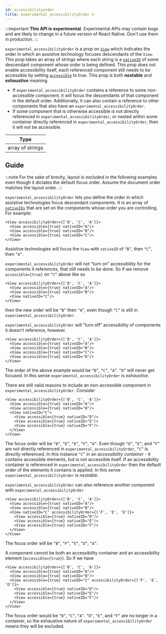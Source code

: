 ```yaml
---
id: accessibilityorder
title: experimental_accessibilityOrder ⚗️
---
```


:::important
**This API is experimental.** Experimental APIs may contain bugs and are likely to change in a future version of React Native. Don't use them in production.
:::

`experimental_accessibilityOrder` is a prop on [`View`](view.md) which indicates the order in which an assistive technology focuses descendants of the `View`. This prop takes an array of strings where each string is a [`nativeID`](view.md#nativeid) of some descendant component whose order is being defined. This prop does not enable accessibility itself, each referenced component still needs to be accessible by setting [`accessible`](view.md#accessible) to true. This prop is both **nestable** and **exhaustive** meaning

* If `experimental_accessibilityOrder` contains a reference to some non-accessible component, it will focus the descendants of that component in the default order. Additionally, it can also contain a reference to other components that also have an `experimental_accessibilityOrder`.
* If some component that is otherwise accessible is not directly referenced in `experimental_accessibilityOrder`, or nested within some container directly referenced in `experimental_accessibilityOrder`, then it will not be accessible.

| Type    |
| ------- |
| array of strings |

## Guide

:::note
For the sake of brevity, layout is excluded in the following examples even though it dictates the default focus order. Assume the document order matches the layout order.
:::

`experimental_accessibilityOrder` lets you define the order in which assistive technologies focus descendant components. It is an array of [`nativeIDs`](view.md#nativeid) that are set on the components whose order you are controlling. For example:

```
<View accessibilityOrder={['B', 'C', 'A']}>
  <View accessible={true} nativeID="A"/>
  <View accessible={true} nativeID="B"/>
  <View accessible={true} nativeID="C"/>
</View>
```

Assistive technologies will focus the `View` with `nativeID` of `“B”`, then `“C”`, then `“A”`.

`experimental_accessibilityOrder` will not “turn on” accessibility for the components it references, that still needs to be done. So if we remove `accessible={true}` on `“C”` above like so

```
<View accessibilityOrder={['B', 'C', 'A']}>
  <View accessible={true} nativeID="A"/>
  <View accessible={true} nativeID="B"/>
  <View nativeID="C"/>
</View>
```

then the new order will be `“B”` then `“A”`, even though `“C”` is still in `experimental_accessibilityOrder`.

`experimental_accessibilityOrder` will “turn off” accessibility of components it doesn’t reference, however.

```
<View accessibilityOrder={['B', 'C', 'A']}>
  <View accessible={true} nativeID="A"/>
  <View accessible={true} nativeID="B"/>
  <View accessible={true} nativeID="C"/>
  <View accessible={true} nativeID="D"/>
</View>
```

The order of the above example would be `“B”`, `“C”`, `“A”`. `“D”` will never get focused. In this sense `experimental_accessibilityOrder` is *exhaustive*.

There are still valid reasons to include an non-accessible component in `experimental_accessibilityOrder`. Consider

```
<View accessibilityOrder={['B', 'C', 'A']}>
  <View accessible={true} nativeID="A"/>
  <View accessible={true} nativeID="B"/>
  <View nativeID="C">
    <View accessible={true} nativeID="D"/>
    <View accessible={true} nativeID="E"/>
    <View accessible={true} nativeID="F"/>
  </View>
</View>
```

The focus order will be `“B”`, `“D”`, `“E”`, `“F”`, `“A”`. Even though `“D”`, `“E”`, and `“F”` are not directly referenced in `experimental_accessibilityOrder`, `“C”` is directly referenced. In this instance `“C”` in an *accessibility container* - it contains accessible elements, but is not accessible itself. If an accessibility container is referenced in `experimental_accessibilityOrder` then the default order of the elements it contains is applied. In this sense `experimental_accessibilityOrder` is *nestable*.

`experimental_accessibilityOrder` can also reference another component with `experimental_accessibilityOrder`

```
<View accessibilityOrder={['B', 'C', 'A']}>
  <View accessible={true} nativeID="A"/>
  <View accessible={true} nativeID="B"/>
  <View nativeID="C" accessibilityOrder={['F', 'E', 'D']}>
    <View accessible={true} nativeID="D"/>
    <View accessible={true} nativeID="E"/>
    <View accessible={true} nativeID="F"/>
  </View>
</View>
```

The focus order will be `“B”`, `“F”`, `“E”`, `“D”`, `“A”`.

A component cannot be both an accessibility container and an accessibility element (`accessible={true}`). So if we have

```
<View accessibilityOrder={['B', 'C', 'A']}>
  <View accessible={true} nativeID="A"/>
  <View accessible={true} nativeID="B"/>
  <View accessible={true} nativeID="C" accessibilityOrder={['F', 'E', 'D']}>
    <View accessible={true} nativeID="D"/>
    <View accessible={true} nativeID="E"/>
    <View accessible={true} nativeID="F"/>
  </View>
</View>
```

The focus order would be `“B”`, `“C”`, `“A”`. `“D”`, `“E”`, and `“F”` are no longer in a container, so the exhaustive nature of `experimental_accessibilityOrder` means they will be excluded.
